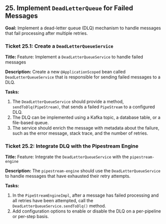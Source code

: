 ## 25. Implement `DeadLetterQueue` for Failed Messages

**Goal:** Implement a dead-letter queue (DLQ) mechanism to handle messages that fail processing after multiple retries.

### Ticket 25.1: Create a `DeadLetterQueueService`

**Title:** Feature: Implement a `DeadLetterQueueService` to handle failed messages

**Description:**
Create a new `@ApplicationScoped` bean called `DeadLetterQueueService` that is responsible for sending failed messages to a DLQ.

**Tasks:**
1.  The `DeadLetterQueueService` should provide a method, `sendToDlq(PipeStream)`, that sends a failed `PipeStream` to a configured DLQ.
2.  The DLQ can be implemented using a Kafka topic, a database table, or a file-based queue.
3.  The service should enrich the message with metadata about the failure, such as the error message, stack trace, and the number of retries.

### Ticket 25.2: Integrate DLQ with the Pipestream Engine

**Title:** Feature: Integrate the `DeadLetterQueueService` with the `pipestream-engine`

**Description:**
The `pipestream-engine` should use the `DeadLetterQueueService` to handle messages that have exhausted their retry attempts.

**Tasks:**
1.  In the `PipeStreamEngineImpl`, after a message has failed processing and all retries have been attempted, call the `DeadLetterQueueService.sendToDlq()` method.
2.  Add configuration options to enable or disable the DLQ on a per-pipeline or per-step basis.
